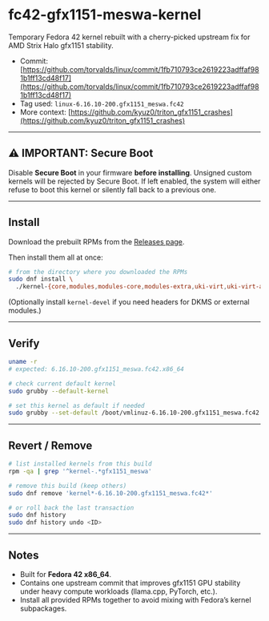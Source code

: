 # fc42-gfx1151-meswa-kernel

Temporary Fedora 42 kernel rebuilt with a cherry-picked upstream fix for AMD Strix Halo gfx1151 stability.

* Commit: [https://github.com/torvalds/linux/commit/1fb710793ce2619223adffaf981b1ff13cd48f17](https://github.com/torvalds/linux/commit/1fb710793ce2619223adffaf981b1ff13cd48f17)
* Tag used: `linux-6.16.10-200.gfx1151_meswa.fc42`
* More context: [https://github.com/kyuz0/triton_gfx1151_crashes](https://github.com/kyuz0/triton_gfx1151_crashes)

---

## ⚠️ IMPORTANT: Secure Boot

Disable **Secure Boot** in your firmware **before installing**.
Unsigned custom kernels will be rejected by Secure Boot.
If left enabled, the system will either refuse to boot this kernel or silently fall back to a previous one.

---

## Install

Download the prebuilt RPMs from the [Releases page](https://github.com/kyuz0/fc42-gfx1151-meswa-kernel/releases).

Then install them all at once:

```bash
# from the directory where you downloaded the RPMs
sudo dnf install \
  ./kernel-{core,modules,modules-core,modules-extra,uki-virt,uki-virt-addons}-6.16.10-200.gfx1151_meswa.fc42.x86_64.rpm
```

(Optionally install `kernel-devel` if you need headers for DKMS or external modules.)

---

## Verify

```bash
uname -r
# expected: 6.16.10-200.gfx1151_meswa.fc42.x86_64

# check current default kernel
sudo grubby --default-kernel

# set this kernel as default if needed
sudo grubby --set-default /boot/vmlinuz-6.16.10-200.gfx1151_meswa.fc42.x86_64
```

---

## Revert / Remove

```bash
# list installed kernels from this build
rpm -qa | grep '^kernel-.*gfx1151_meswa'

# remove this build (keep others)
sudo dnf remove 'kernel*-6.16.10-200.gfx1151_meswa.fc42*'

# or roll back the last transaction
sudo dnf history
sudo dnf history undo <ID>
```

---

## Notes

* Built for **Fedora 42 x86_64**.
* Contains one upstream commit that improves gfx1151 GPU stability under heavy compute workloads (llama.cpp, PyTorch, etc.).
* Install all provided RPMs together to avoid mixing with Fedora’s kernel subpackages.

